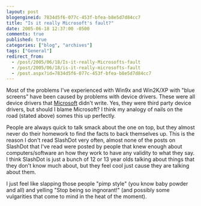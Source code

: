 ```yaml
---
layout: post
blogengineid: 7834d5f6-077c-453f-bfea-b8e5d7d84cc7
title: "Is it really Microsoft's fault?"
date: 2005-06-18 12:37:00 -0500
comments: true
published: true
categories: ["blog", "archives"]
tags: ["General"]
redirect_from: 
  - /post/2005/06/18/Is-it-really-Microsofts-fault
  - /post/2005/06/18/is-it-really-microsofts-fault
  - /post.aspx?id=7834d5f6-077c-453f-bfea-b8e5d7d84cc7
---
```

<!-- more -->

Most of the problems I've experienced with Win9x and Win2K/XP with "blue screens" have been caused by problems with device drivers. These were all device drivers that <a title="Microsoft" href="http://Microsoft.com" target="_blank">Microsoft</a> didn't write. Yes, they were third party device drivers, but should I blame Microsoft? I think my analogy of nails on the road (stated above) somes this up perfectly.

People are always quick to talk smack about the one on top, but they almost never do their homework to find the facts to back themselves up. This is the reason I don't read SlashDot very often, almost none of the posts on SlashDot that I've read were posted by people that knew enough about computers/software an how they work to have any validity to what they say. I think SlashDot is just a bunch of 12 or 13 year olds talking about things that they don't know much about, but they feel cool just cause they are talking about them.

I just feel like slapping those people "pimp style" (you know baby powder and all) and yelling "Stop being so ingnorant!" (and possibly some vulgarities that come to mind in the heat of the moment).
